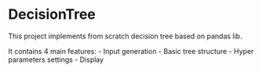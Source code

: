 # DecisionTree


This project implements from scratch decision tree based on pandas lib. 

It contains 4 main features:
    - Input generation 
    - Basic tree structure 
    - Hyper parameters settings 
    - Display 
